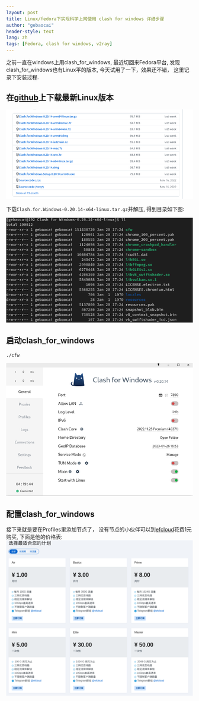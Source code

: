 ```yaml
---
layout: post
title: Linux/fedora下实现科学上网使用 clash for windows 详细步骤
author: "gebaocai"
header-style: text
lang: zh
tags: [Fedora, clash for windows, v2ray]
---
```


之前一直在windows上用clash_for_windows, 最近切回来Fedora平台, 发现clash_for_windows也有Linux平的版本, 今天试用了一下，效果还不错， 这里记录下安装过程.



在[github](https://github.com/Fndroid/clash_for_windows_pkg/releases)上下载最新Linux版本
------

![](/img/in-post/2023/fedora-clash-for-windows/clash_for_windows_releases.png)

下载``Clash.for.Windows-0.20.14-x64-linux.tar.gz``并解压, 得到目录如下图:

![](/img/in-post/2023/fedora-clash-for-windows/clash_for_windows_ls.png)

启动clash_for_windows
------
```
./cfw
```
![](/img/in-post/2023/fedora-clash-for-windows/clash_for_windows.png)


配置clash_for_windows
------
接下来就是要在Profiles里添加节点了， 没有节点的小伙伴可以到[efcloud](https://www.efcloud.cc/#/register?code=OfWjNw6j)花费1元购买, 下面是他的价格表:
![](/img/in-post/2023/fedora-clash-for-windows/efcloud_price.png)

